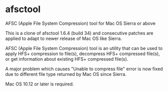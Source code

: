 # afsctool
AFSC (Apple File System Compression) tool for Mac OS Sierra or above

This is a clone of afsctool 1.6.4 (build 34) and consecutive patches are applied to adapt to newer release of Mac OS like Sierra.

AFSC (Apple File System Compression) tool is an utility that can be used to apply HFS+ compression to file(s), decompress HFS+ compressed file(s), or get information about existing HFS+ compressed file(s).

A major problem which causes "Unable to compress file" error is now fixed due to different file type returned by Mac OS since Sierra.

Mac OS 10.12 or later is required.
